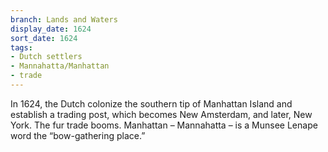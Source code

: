 ```yaml
---
branch: Lands and Waters
display_date: 1624
sort_date: 1624
tags:
- Dutch settlers
- Mannahatta/Manhattan
- trade
---
```


In 1624, the Dutch colonize the southern tip of Manhattan Island and establish a trading post, which becomes New Amsterdam, and later, New York. The fur trade booms. Manhattan – Mannahatta – is a Munsee Lenape word the “bow-gathering place.”